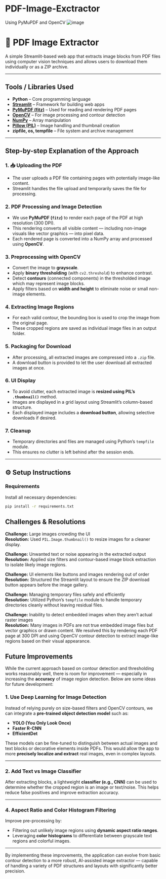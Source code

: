 # PDF-Image-Exctractor
Using PyMuPDF and OpenCV
![image](https://github.com/user-attachments/assets/51949232-f989-4b98-b827-49549f8b8289)

# 📄 PDF Image Extractor

A simple Streamlit-based web app that extracts image blocks from PDF files using computer vision techniques and allows users to download them individually or as a ZIP archive.

---

##  Tools / Libraries Used

- **Python** – Core programming language
- **[Streamlit](https://streamlit.io/)** – Framework for building web apps
- **[PyMuPDF (fitz)](https://pymupdf.readthedocs.io/en/latest/)** – Used for reading and rendering PDF pages
- **[OpenCV](https://opencv.org/)** – For image processing and contour detection
- **[NumPy](https://numpy.org/)** – Array manipulation
- **[Pillow (PIL)](https://pillow.readthedocs.io/)** – Image handling and thumbnail creation
- **zipfile, os, tempfile** – File system and archive management

---

##  Step-by-step Explanation of the Approach

### 1. 📥 Uploading the PDF
- The user uploads a PDF file containing pages with potentially image-like content.
- Streamlit handles the file upload and temporarily saves the file for processing.

### 2.  PDF Processing and Image Detection
- We use **PyMuPDF (`fitz`)** to render each page of the PDF at high resolution (300 DPI).
- This rendering converts all visible content — including non-image visuals like vector graphics — into pixel data.
- Each rendered page is converted into a NumPy array and processed using **OpenCV**.

### 3.  Preprocessing with OpenCV
- Convert the image to **grayscale**.
- Apply **binary thresholding** (with `cv2.threshold`) to enhance contrast.
- Detect **contours** (connected components) in the thresholded image which may represent image blocks.
- Apply filters based on **width and height** to eliminate noise or small non-image elements.

### 4.  Extracting Image Regions
- For each valid contour, the bounding box is used to crop the image from the original page.
- These cropped regions are saved as individual image files in an output folder.

### 5.  Packaging for Download
- After processing, all extracted images are compressed into a `.zip` file.
- A download button is provided to let the user download all extracted images at once.

### 6.  UI Display
- To avoid clutter, each extracted image is **resized using PIL’s `.thumbnail()`** method.
- Images are displayed in a grid layout using Streamlit’s column-based structure.
- Each displayed image includes a **download button**, allowing selective downloads if desired.

### 7.  Cleanup
- Temporary directories and files are managed using Python’s `tempfile` module.
- This ensures no clutter is left behind after the session ends.

---

## ⚙ Setup Instructions

###  Requirements

Install all necessary dependencies:

```bash
pip install -r requirements.txt
```
##  Challenges & Resolutions

**Challenge:** Large images crowding the UI  
**Resolution:** Used `PIL.Image.thumbnail()` to resize images for a cleaner display.

**Challenge:** Unwanted text or noise appearing in the extracted output  
**Resolution:** Applied size filters and contour-based image block extraction to isolate likely image regions.

**Challenge:** UI elements like buttons and images rendering out of order  
**Resolution:** Structured the Streamlit layout to ensure the ZIP download button appears before the image gallery.

**Challenge:** Managing temporary files safely and efficiently  
**Resolution:** Utilized Python’s `tempfile` module to handle temporary directories cleanly without leaving residual files.

**Challenge:** Inability to detect embedded images when they aren’t actual raster images  
**Resolution:** Many images in PDFs are not true embedded image files but vector graphics or drawn content. We resolved this by rendering each PDF page at 300 DPI and using OpenCV contour detection to extract image-like regions based on their visual appearance.

##  Future Improvements

While the current approach based on contour detection and thresholding works reasonably well, there is room for improvement — especially in increasing the **accuracy** of image region detection. Below are some ideas for future development:

### 1.  Use Deep Learning for Image Detection
Instead of relying purely on size-based filters and OpenCV contours, we can integrate a **pre-trained object detection model** such as:
- **YOLO (You Only Look Once)**
- **Faster R-CNN**
- **EfficientDet**

These models can be fine-tuned to distinguish between actual images and text blocks or decorative elements inside PDFs. This would allow the app to more **precisely localize and extract** real images, even in complex layouts.

---

### 2.  Add Text vs Image Classifier
After extracting blocks, a lightweight **classifier (e.g., CNN)** can be used to determine whether the cropped region is an image or text/noise. This helps reduce false positives and improve extraction accuracy.

---

### 4.  Aspect Ratio and Color Histogram Filtering
Improve pre-processing by:
- Filtering out unlikely image regions using **dynamic aspect ratio ranges**.
- Leveraging **color histograms** to differentiate between grayscale text regions and colorful images.

---

By implementing these improvements, the application can evolve from basic contour detection to a more robust, AI-assisted image extractor — capable of handling a variety of PDF structures and layouts with significantly better precision.


